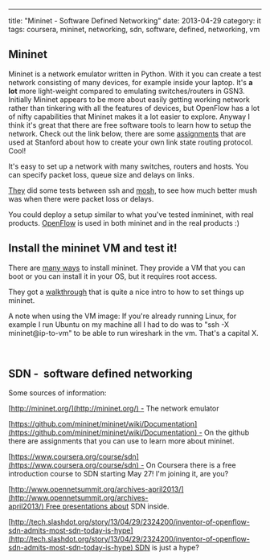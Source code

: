 ---
title: "Mininet - Software Defined Networking"
date: 2013-04-29
category: it
tags: coursera, mininet, networking, sdn, software, defined, networking, vm

## Mininet

Mininet is a network emulator written in Python. With it you can create a test network consisting of many devices, for example inside your laptop. It's **a lot** more light-weight compared to emulating switches/routers in GSN3. Initially Mininet appears to be more about easily getting working network rather than tinkering with all the features of devices, but OpenFlow has a lot of nifty capabilities that Mininet makes it a lot easier to explore. Anyway I think it's great that there are free software tools to learn how to setup the network. Check out the link below, there are some [assignments](https://github.com/mininet/mininet/wiki/Assignments "or if lazy click this link") that are used at Stanford about how to create your own link state routing protocol. Cool!

It's easy to set up a network with many switches, routers and hosts. You can specify packet loss, queue size and delays on links.

[They](http://reproducingnetworkresearch.wordpress.com/ "reproducingnetworkresearch") did some tests between ssh and [mosh](http://mosh.mit.edu/ "http://mosh.mit.edu/"), to see how much better mush was when there were packet loss or delays.

You could deploy a setup similar to what you've tested inmininet, with real products. [OpenFlow](http://en.wikipedia.org/wiki/OpenFlow "on wikipedia") is used in both mininet and in the real products :)

## Install the mininet VM and test it!

There are [many ways](https://github.com/mininet/mininet/blob/master/INSTALL "INSTALL on the github") to install mininet. They provide a VM that you can boot or you can install it in your OS, but it requires root access.

They got a [walkthrough](http://mininet.org/walkthrough/) that is quite a nice intro to how to set things up mininet.

A note when using the VM image: If you're already running Linux, for example I run Ubuntu on my machine all I had to do was to "ssh -X mininet@ip-to-vm" to be able to run wireshark in the vm. That's a capital X.

 

## SDN -  software defined networking

Some sources of information:

[http://mininet.org/](http://mininet.org/) - The network emulator

[https://github.com/mininet/mininet/wiki/Documentation](https://github.com/mininet/mininet/wiki/Documentation) - On the github there are assignments that you can use to learn more about mininet.

[https://www.coursera.org/course/sdn](https://www.coursera.org/course/sdn) - On Coursera there is a free introduction course to SDN starting May 27! I'm joining it, are you?

[http://www.opennetsummit.org/archives-april2013/](http://www.opennetsummit.org/archives-april2013/) Free presentations about SDN inside.

[http://tech.slashdot.org/story/13/04/29/2324200/inventor-of-openflow-sdn-admits-most-sdn-today-is-hype](http://tech.slashdot.org/story/13/04/29/2324200/inventor-of-openflow-sdn-admits-most-sdn-today-is-hype) SDN is just a hype?

